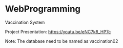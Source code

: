 # WebProgramming
Vaccination System

Project Presentation: https://youtu.be/eNC7k8_HP7c

Note: The database need to be named as vaccination02
